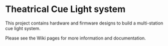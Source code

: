# Theatrical Cue Light system

This project contains hardware and firmware designs to build a multi-station cue light system.

Please see the Wiki pages for more information and documentation.
